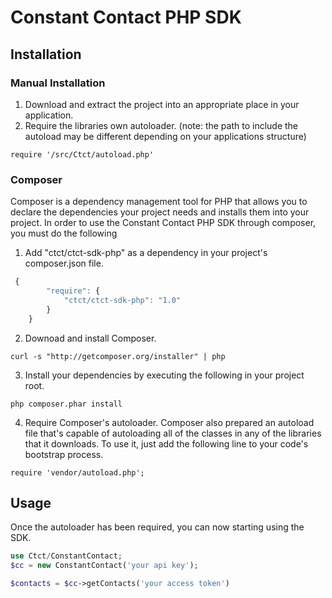 # Constant Contact PHP SDK

## Installation

### Manual Installation
1. Download and extract the project into an appropriate place in your application.
2. Require the libraries own autoloader. (note: the path to include the autoload may be different depending on your applications structure)
```
require '/src/Ctct/autoload.php'
```

### Composer
Composer is a dependency management tool for PHP that allows you to declare the dependencies your project needs and installs them into your project. In order to use the Constant Contact PHP SDK through composer, you must do the following 

1. Add "ctct/ctct-sdk-php" as a dependency in your project's composer.json file.
```javascript
 {
        "require": {
            "ctct/ctct-sdk-php": "1.0"
        }
    }
```

2. Downoad and install Composer.
```
curl -s "http://getcomposer.org/installer" | php
```

3. Install your dependencies by executing the following in your project root.
```
php composer.phar install
```

4. Require Composer's autoloader.
Composer also prepared an autoload file that's capable of autoloading all of the classes in any of the libraries that it downloads. To use it, just add the following line to your code's bootstrap process.
```
require 'vendor/autoload.php';
```

## Usage
Once the autoloader has been required, you can now starting using the SDK.
```php
use Ctct/ConstantContact;
$cc = new ConstantContact('your api key');

$contacts = $cc->getContacts('your access token')
```